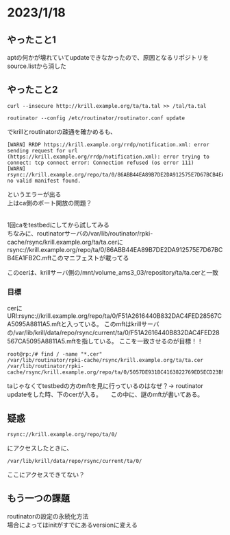 # 2023/1/18
## やったこと1
aptの何かが壊れていてupdateできなかったので、原因となるリポジトリをsource.listから消した
## やったこと2
```
curl --insecure http://krill.example.org/ta/ta.tal >> /tal/ta.tal

routinator --config /etc/routinator/routinator.conf update
```
でkrillとroutinatorの疎通を確かめるも、
```
[WARN] RRDP https://krill.example.org/rrdp/notification.xml: error sending request for url (https://krill.example.org/rrdp/notification.xml): error trying to connect: tcp connect error: Connection refused (os error 111)
[WARN] rsync://krill.example.org/repo/ta/0/86ABB44EA89B7DE2DA912575E7D67BCB4EA1FB2C.mft: no valid manifest found.
```
というエラーが出る
<br>
上はca側のポート開放の問題？

<br>
1回caをtestbedにしてから試してみる
<br>
ちなみに、routinatorサーバの/var/lib/routinator/rpki-cache/rsync/krill.example.org/ta/ta.cerにrsync://krill.example.org/repo/ta/0/86ABB44EA89B7DE2DA912575E7D67BCB4EA1FB2C.mftこのマニフェストが載ってる
<br>

このcerは、krillサーバ側の/mnt/volume_ams3_03/repository/ta/ta.cerと一致
### 目標
cerにURI:rsync://krill.example.org/repo/ta/0/F51A2616440B832DAC4FED28567CA5095A8811A5.mftと入っている。
このmftはkrillサーバの/var/lib/krill/data/repo/rsync/current/ta/0/F51A2616440B832DAC4FED28567CA5095A8811A5.mftを指している。
ここを一致させるのが目標！！


```
root@rp:/# find / -name "*.cer"
/var/lib/routinator/rpki-cache/rsync/krill.example.org/ta/ta.cer
/var/lib/routinator/rpki-cache/rsync/krill.example.org/repo/ta/0/5057DE931BC4163822769ED5ECD23B94E7004A5F.cer
```
taじゃなくてtestbedの方のmftを見に行っているのはなぜ？->
routinator updateをした時、下のcerが入る。　　この中に、謎のmftが書いてある。


## 疑惑
```
rsync://krill.example.org/repo/ta/0/
```
にアクセスしたときに、
```
/var/lib/krill/data/repo/rsync/current/ta/0/
```
ここにアクセスできてない？

## もう一つの課題
routinatorの設定の永続化方法  
場合によってはinitがすでにあるversionに変える
